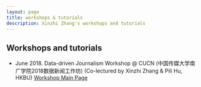 ```yaml
---
layout: page
title: workshops & tutorials
description: Xinzhi Zhang's workshops and tutorials
---
```


## Workshops and tutorials

- June 2018. Data-driven Journalism Workshop @ CUCN (中国传媒大学南广学院2018数据新闻工作坊) (Co-lectured by Xinzhi Zhang & Pili Hu, HKBU) [Workshop Main Page](https://github.com/xzzhang2/201806_cucnddj)  
